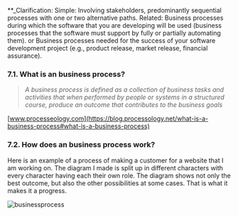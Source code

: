 **_Clarification:
Simple: Involving stakeholders, predominantly sequential processes with one or two alternative paths.
Related:
Business processes during which the software that you are developing will be used (business processes that the software must support by fully or partially automating them). 
or
Business processes needed for the success of your software development project (e.g., product release, market release, financial assurance).


### 7.1. What is an business process?
><i>A business process is defined as a collection of business tasks and activities that when performed by people or systems in a structured course, produce an outcome that contributes to the business goals</i>
 
[www.processeology.com](https://blog.processology.net/what-is-a-business-process#what-is-a-business-process)
 
### 7.2. How does an business process work?

Here is an example of a process of making a customer for a website that I am working on. The diagram I made is split up in different characters with every character having each their own role. The diagram shows not only the best outcome, but also the other possibilities at some cases. That is what it makes it a progress. 

![businessprocess](https://user-images.githubusercontent.com/73832880/173385358-6124a6c5-0317-4f11-a8ff-cb24ba8c7bd8.JPG)
